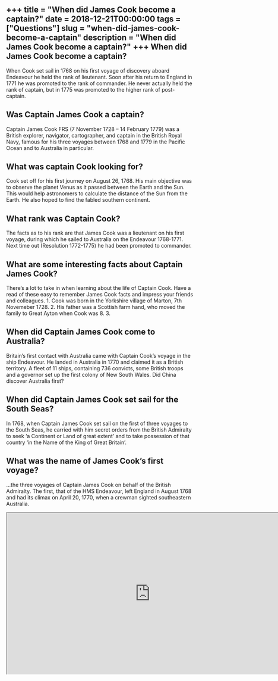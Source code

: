 +++
title = "When did James Cook become a captain?"
date = 2018-12-21T00:00:00
tags = ["Questions"]
slug = "when-did-james-cook-become-a-captain"
description = "When did James Cook become a captain?"
+++
When did James Cook become a captain?
-------------------------------------

When Cook set sail in 1768 on his first voyage of discovery aboard Endeavour he held the rank of lieutenant. Soon after his return to England in 1771 he was promoted to the rank of commander. He never actually held the rank of captain, but in 1775 was promoted to the higher rank of post-captain.

Was Captain James Cook a captain?
---------------------------------

Captain James Cook FRS (7 November 1728 – 14 February 1779) was a British explorer, navigator, cartographer, and captain in the British Royal Navy, famous for his three voyages between 1768 and 1779 in the Pacific Ocean and to Australia in particular.

What was captain Cook looking for?
----------------------------------

Cook set off for his first journey on August 26, 1768. His main objective was to observe the planet Venus as it passed between the Earth and the Sun. This would help astronomers to calculate the distance of the Sun from the Earth. He also hoped to find the fabled southern continent.

What rank was Captain Cook?
---------------------------

The facts as to his rank are that James Cook was a lieutenant on his first voyage, during which he sailed to Australia on the Endeavour 1768-1771. Next time out (Resolution 1772-1775) he had been promoted to commander.

What are some interesting facts about Captain James Cook?
---------------------------------------------------------

There’s a lot to take in when learning about the life of Captain Cook. Have a read of these easy to remember James Cook facts and impress your friends and colleagues. 1. Cook was born in the Yorkshire village of Marton, 7th Novemeber 1728. 2. His father was a Scottish farm hand, who moved the family to Great Ayton when Cook was 8. 3.

When did Captain James Cook come to Australia?
----------------------------------------------

Britain’s first contact with Australia came with Captain Cook’s voyage in the ship Endeavour. He landed in Australia in 1770 and claimed it as a British territory. A fleet of 11 ships, containing 736 convicts, some British troops and a governor set up the first colony of New South Wales. Did China discover Australia first?

When did Captain James Cook set sail for the South Seas?
--------------------------------------------------------

In 1768, when Captain James Cook set sail on the first of three voyages to the South Seas, he carried with him secret orders from the British Admiralty to seek ‘a Continent or Land of great extent’ and to take possession of that country ‘in the Name of the King of Great Britain’.

What was the name of James Cook’s first voyage?
-----------------------------------------------

…the three voyages of Captain James Cook on behalf of the British Admiralty. The first, that of the HMS Endeavour, left England in August 1768 and had its climax on April 20, 1770, when a crewman sighted southeastern Australia.

<iframe allow="accelerometer; autoplay; clipboard-write; encrypted-media; gyroscope; picture-in-picture" allowfullscreen="" class="__youtube_prefs__  epyt-is-override  no-lazyload" data-no-lazy="1" data-origheight="433" data-origwidth="770" data-skipgform_ajax_framebjll="" height="433" id="_ytid_54379" loading="lazy" src="https://www.youtube.com/embed/MVJ17sjLrBM?enablejsapi=1&autoplay=0&cc_load_policy=0&cc_lang_pref=&iv_load_policy=1&loop=0&modestbranding=0&rel=1&fs=1&playsinline=0&autohide=2&theme=dark&color=red&controls=1&" title="YouTube player" width="770"></iframe>